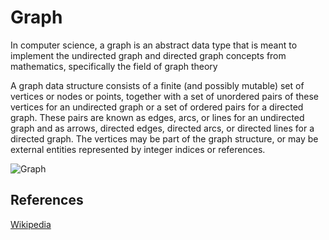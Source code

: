 # Graph

In computer science, a graph is an abstract data type 
that is meant to implement the undirected graph and 
directed graph concepts from mathematics, specifically
the field of graph theory

A graph data structure consists of a finite (and possibly 
mutable) set of vertices or nodes or points, together 
with a set of unordered pairs of these vertices for an 
undirected graph or a set of ordered pairs for a 
directed graph. These pairs are known as edges, arcs, 
or lines for an undirected graph and as arrows, 
directed edges, directed arcs, or directed lines 
for a directed graph. The vertices may be part of 
the graph structure, or may be external entities 
represented by integer indices or references.

![Graph](https://www.tutorialspoint.com/data_structures_algorithms/images/graph.jpg)

## References

[Wikipedia](https://en.wikipedia.org/wiki/Graph_(abstract_data_type))
